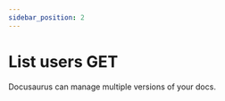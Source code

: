```yaml
---
sidebar_position: 2
---
```


# List users GET 

Docusaurus can manage multiple versions of your docs.